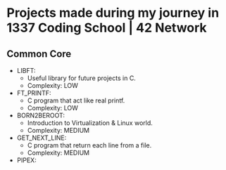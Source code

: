# Projects made during my journey in 1337 Coding School | 42 Network

Common Core
  ------
  * LIBFT:
	  * Useful library for future projects in C.
      * Complexity: LOW
  * FT_PRINTF:
	  * C program that act like real printf.
      * Complexity: LOW
  * BORN2BEROOT:
	  * Introduction to Virtualization & Linux world.
      * Complexity: MEDIUM
  * GET_NEXT_LINE:
	  * C program that return each line from a file.
      * Complexity: MEDIUM
  * PIPEX: 
